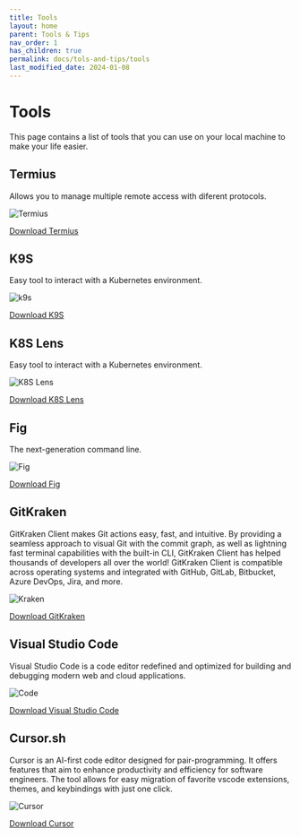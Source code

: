 ```yaml
---
title: Tools
layout: home
parent: Tools & Tips
nav_order: 1
has_children: true
permalink: docs/tols-and-tips/tools
last_modified_date: 2024-01-08
---
```


# Tools

This page contains a list of tools that you can use on your local machine to make your life easier.

## Termius

Allows you to manage multiple remote access with diferent protocols.

![Termius](https://user-cube.github.io/devops-cheatsheet/assets/images/tools/termius.png)

[Download Termius](https://termius.com/download)

## K9S

Easy tool to interact with a Kubernetes environment.

![k9s](https://user-cube.github.io/devops-cheatsheet/assets/images/tools/k9s.png)

[Download K9S](https://k9scli.io/)

## K8S Lens

Easy tool to interact with a Kubernetes environment.

![K8S Lens](https://user-cube.github.io/devops-cheatsheet/assets/images/tools/k8s-lens.png)

[Download K8S Lens](https://k8slens.dev/)

## Fig

The next-generation command line.

![Fig](https://user-cube.github.io/devops-cheatsheet/assets/images/tools/fig.png)

[Download Fig](https://fig.io/)

## GitKraken

GitKraken Client makes Git actions easy, fast, and intuitive. By providing a seamless approach to visual Git with the commit graph, as well as lightning fast terminal capabilities with the built-in CLI, GitKraken Client has helped thousands of developers all over the world! GitKraken Client is compatible across operating systems and integrated with GitHub, GitLab, Bitbucket, Azure DevOps, Jira, and more.

![Kraken](https://user-cube.github.io/devops-cheatsheet/assets/images/tools/kraken.png)

[Download GitKraken](https://www.gitkraken.com/)

## Visual Studio Code

Visual Studio Code is a code editor redefined and optimized for building and debugging modern web and cloud applications.

![Code](https://user-cube.github.io/devops-cheatsheet/assets/images/tools/vscode.png)

[Download Visual Studio Code](https://code.visualstudio.com/)

## Cursor.sh

Cursor is an AI-first code editor designed for pair-programming. It offers features that aim to enhance productivity and efficiency for software engineers. The tool allows for easy migration of favorite vscode extensions, themes, and keybindings with just one click.

![Cursor](https://user-cube.github.io/devops-cheatsheet/assets/images/tools/cursor.png)

[Download Cursor](https://cursor.sh/)